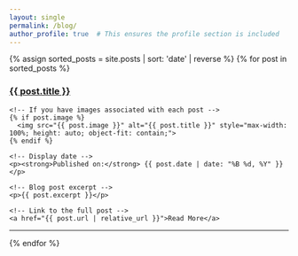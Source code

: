 ```yaml
---
layout: single
permalink: /blog/
author_profile: true  # This ensures the profile section is included
---
```


<!-- Blog Posts Page Structure -->


<div class="blog-list">
  {% assign sorted_posts = site.posts | sort: 'date' | reverse %}
  {% for post in sorted_posts %}
  <div class="blog-item">
    <!-- Blog Title linking to the post page -->
    <h3><a href="{{ post.url | relative_url }}">{{ post.title }}</a></h3>
    
    <!-- If you have images associated with each post -->
    {% if post.image %}
      <img src="{{ post.image }}" alt="{{ post.title }}" style="max-width: 100%; height: auto; object-fit: contain;">
    {% endif %}
    
    <!-- Display date -->
    <p><strong>Published on:</strong> {{ post.date | date: "%B %d, %Y" }}</p>
    
    <!-- Blog post excerpt -->
    <p>{{ post.excerpt }}</p>
    
    <!-- Link to the full post -->
    <a href="{{ post.url | relative_url }}">Read More</a>
  </div>
  <hr>
  {% endfor %}
</div>
